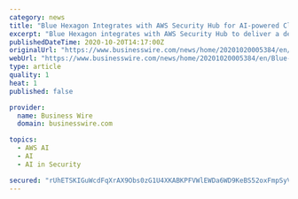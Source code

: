 ```yaml
---
category: news
title: "Blue Hexagon Integrates with AWS Security Hub for AI-powered Cloud Security and Accelerating Digital Transformation of the Global Economy"
excerpt: "Blue Hexagon integrates with AWS Security Hub to deliver a deep-learning Cloud Network Detection and Response (NDR ) solution on Amazon Web Service."
publishedDateTime: 2020-10-20T14:17:00Z
originalUrl: "https://www.businesswire.com/news/home/20201020005384/en/Blue-Hexagon-Integrates-with-AWS-Security-Hub-for-AI-powered-Cloud-Security-and-Accelerating-Digital-Transformation-of-the-Global-Economy"
webUrl: "https://www.businesswire.com/news/home/20201020005384/en/Blue-Hexagon-Integrates-with-AWS-Security-Hub-for-AI-powered-Cloud-Security-and-Accelerating-Digital-Transformation-of-the-Global-Economy"
type: article
quality: 1
heat: 1
published: false

provider:
  name: Business Wire
  domain: businesswire.com

topics:
  - AWS AI
  - AI
  - AI in Security

secured: "rUhETSKIGuWcdFqXrAX9Obs0zG1U4XKABKPFVWlEWDa6WD9KeBS52oxFmpSyVHx2EQTrpKEwY/qy2+Z3HrkV/jcS34U/KoV3n2jqo2wqFPFpoCwiTPU8B7jSlpwHVT6kQ8KxYvn0aNtNgiHVhyjbv0GwVDnipvavGInbGZOUt3+UePCWCD4bHfFacHoU5JRoelfS+LJyKlPJuudCFFxr6ooNuW6Kc8H5h7DMgVoqfMa4nT7R0X3pFKvq0idjn4SG7sLXbWWE+TYHNDWmrWdb+ZAUL4vGROMIfqUDbG3s8TrKWAN+PPcxRebk5Nhz/YlZ5HxDkck92KO5yNb72YAOqWLDJS1ZUEVecoI2fj0XFok=;ss21CjcXCG6P3PMtORno1g=="
---
```


